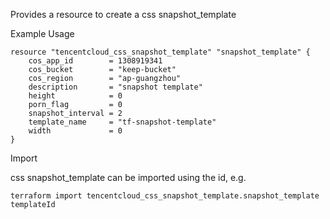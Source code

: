 Provides a resource to create a css snapshot_template

Example Usage

```hcl
resource "tencentcloud_css_snapshot_template" "snapshot_template" {
    cos_app_id        = 1308919341
    cos_bucket        = "keep-bucket"
    cos_region        = "ap-guangzhou"
    description       = "snapshot template"
    height            = 0
    porn_flag         = 0
    snapshot_interval = 2
    template_name     = "tf-snapshot-template"
    width             = 0
}
```

Import

css snapshot_template can be imported using the id, e.g.

```
terraform import tencentcloud_css_snapshot_template.snapshot_template templateId
```